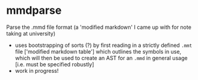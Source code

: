 # mmdparse
Parse the .mmd file format (a 'modified markdown' I came up with for note taking at university)

- uses bootstrapping of sorts (?) by first reading in a strictly defined `.mmt` file ['modified markdown table'] which outlines the symbols in use, which will then be used to create an AST for an `.mmd` in general usage [i.e. must be specified robustly]
- work in progress!
